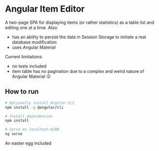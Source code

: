 # Angular Item Editor

A two-page SPA for displaying items (or rather statistics) as a table list and editing one at a time. Also:
* has an ability to persist the data in Session Storage to imitate a real database modification
* uses Angular Material

Current limitations:
* no tests included
* item table has no pagination due to a complex and weird nature of Angular Material :D 

## How to run


```bash
# Optionally install Angular CLI
npm install -g @angular/cli

# Install dependencies
npm install

# Serve on localhost:4200
ng serve
```

An easter egg included